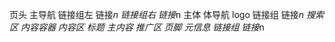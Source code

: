 页头
    主导航
        链接组左
            链接*n
        链接组右
            链接*n
主体
    体导航
        logo
        链接组
            链接*n
        搜索区
    内容容器
        内容区
            标题
            主内容
        推广区
页脚
    元信息
    链接组
        链接*n